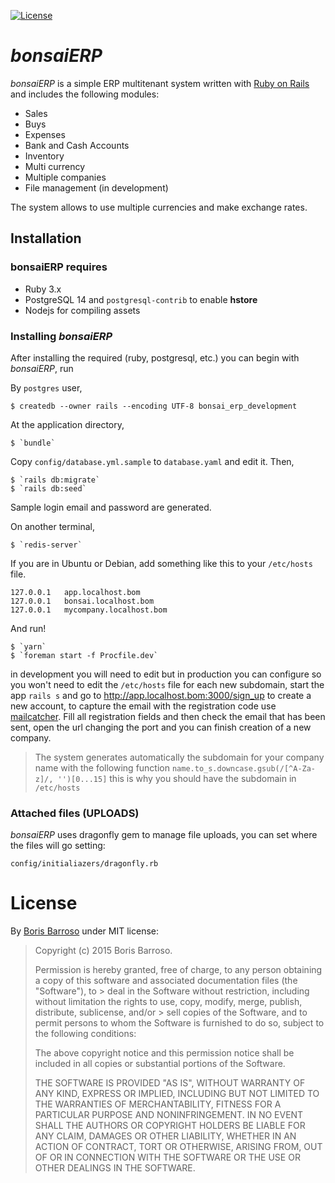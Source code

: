 
[![License](https://img.shields.io/github/license/mashape/apistatus.svg)](https://github.com/boriscy/bonsaiERP/blob/dev/MIT-LICENSE.md)



# *bonsaiERP*

*bonsaiERP* is a simple ERP multitenant system written with [Ruby on Rails](http://rubyonrails.org) and includes the following modules:

- Sales
- Buys
- Expenses
- Bank and Cash Accounts
- Inventory
- Multi currency
- Multiple companies
- File management (in development)

The system allows to use multiple currencies and make exchange rates.



## Installation

### bonsaiERP requires

- Ruby 3.x
- PostgreSQL 14 and `postgresql-contrib` to enable **hstore**
- Nodejs for compiling assets


### Installing *bonsaiERP*

After installing the required (ruby, postgresql, etc.) you can begin with *bonsaiERP*, run

By `postgres` user,

```shell
$ createdb --owner rails --encoding UTF-8 bonsai_erp_development
```

At the application directory,

```shell
$ `bundle`
```

Copy `config/database.yml.sample` to `database.yaml` and edit it. Then,

```shell
$ `rails db:migrate`
$ `rails db:seed`
```

Sample login email and password are generated.

On another terminal,

```shell
$ `redis-server`
```

If you are in Ubuntu or Debian, add something like this to your `/etc/hosts`
file.
```
127.0.0.1	app.localhost.bom
127.0.0.1	bonsai.localhost.bom
127.0.0.1	mycompany.localhost.bom
```

And run!

```shell
$ `yarn`
$ `foreman start -f Procfile.dev`
```

in development you will need to edit but in production you can configure
so you won't need to edit the `/etc/hosts` file for each new subdomain, start the app `rails s` and go to
http://app.localhost.bom:3000/sign_up to create a new account,
to capture the email with the registration code use [mailcatcher](http://mailcatcher.me/). Fill all registration fields
and then check the email that has been sent, open the url changing the port and you can finish creation of a new company.

> The system generates automatically the subdomain for your company name
> with the following function `name.to_s.downcase.gsub(/[^A-Za-z]/, '')[0...15]`
> this is why you should have the subdomain in `/etc/hosts`


### Attached files (UPLOADS)

*bonsaiERP* uses dragonfly gem to manage file uploads, you can set where
the files will go setting:

`config/initialiazers/dragonfly.rb`

# License

By [Boris Barroso](https://github.com/boriscy) under MIT license:

> Copyright (c) 2015 Boris Barroso.
>
> Permission is hereby granted, free of charge, to any person obtaining a copy of this software and associated documentation files (the "Software"), to > deal in the Software without restriction, including without limitation the rights to use, copy, modify, merge, publish, distribute, sublicense, and/or > sell copies of the Software, and to permit persons to whom the Software is furnished to do so, subject to the following conditions:
>
> The above copyright notice and this permission notice shall be included in all copies or substantial portions of the Software.
>
> THE SOFTWARE IS PROVIDED "AS IS", WITHOUT WARRANTY OF ANY KIND, EXPRESS OR IMPLIED, INCLUDING BUT NOT LIMITED TO THE WARRANTIES OF MERCHANTABILITY, FITNESS FOR A PARTICULAR PURPOSE AND NONINFRINGEMENT. IN NO EVENT SHALL THE AUTHORS OR COPYRIGHT HOLDERS BE LIABLE FOR ANY CLAIM, DAMAGES OR OTHER LIABILITY, WHETHER IN AN ACTION OF CONTRACT, TORT OR OTHERWISE, ARISING FROM, OUT OF OR IN CONNECTION WITH THE SOFTWARE OR THE USE OR OTHER DEALINGS IN THE SOFTWARE.
